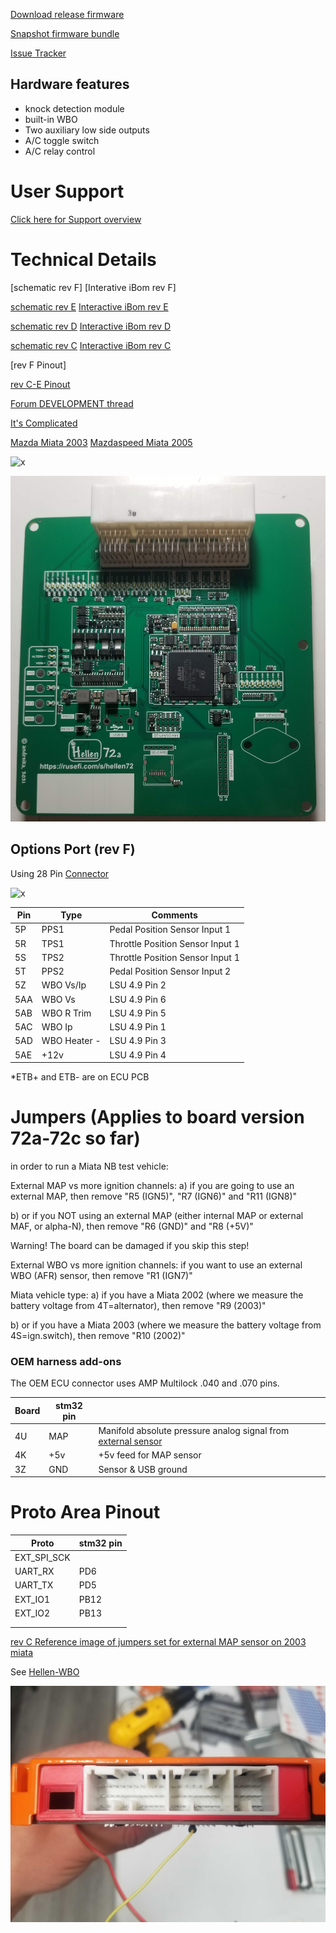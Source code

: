 [Download release firmware](https://github.com/rusefi/rusefi/releases/latest/download/rusefi_bundle_hellen72.zip)

[Snapshot firmware bundle](https://rusefi.com/build_server/rusefi_bundle_hellen72.zip)


[Issue Tracker](https://github.com/rusefi/hellen-NB2-issues)

## Hardware features

* knock detection module
* built-in WBO
* Two auxiliary low side outputs
* A/C toggle switch
* A/C relay control


# User Support

[Click here for Support overview](Support)



# Technical Details

[schematic rev F]
[Interative iBom rev F]

[schematic rev E](Hardware/Hellen/hellen72_NB2-e-schematic.pdf)
[Interactive iBom rev E](https://rusefi.com/docs/ibom/hellen72_NB2-e-ibom.html)

[schematic rev D](Hardware/Hellen/hellen72-d-schematic.pdf)
[Interactive iBom rev D](https://rusefi.com/docs/ibom/hellen72-d-ibom.html)

[schematic rev C](Hardware/Hellen/hellen72-c-schematic.pdf)
[Interactive iBom rev C](https://rusefi.com/docs/ibom/hellen72-c-ibom.html)

[rev F Pinout]

[rev C-E Pinout](https://rusefi.com/docs/pinouts/hellen/helen72/)

[Forum DEVELOPMENT thread](https://rusefi.com/forum/viewtopic.php?f=4&t=1947)






[It's Complicated](It's-complicated)


[Mazda Miata 2003](Mazda-Miata-2003) [Mazdaspeed Miata 2005](Mazdaspeed-Miata-2005)

![x](Hardware/Hellen/hellen72-c-as-received.jpg)

![x](Hardware/Hellen/hellen72a.jpg)


## Options Port (rev F)
Using 28 Pin [Connector](https://www.bmotorsports.com/shop/product_info.php/products_id/5655?osCsid=cs48b6aap1pgdvt9vgn1889sq0)

![x](https://user-images.githubusercontent.com/5051341/176225958-4747f49b-c707-49f7-b354-43b6f9bad201.png)

| Pin | Type | Comments |
|---|---|---|
| 5P | PPS1 | Pedal Position Sensor Input 1 |
| 5R | TPS1 | Throttle Position Sensor Input 1 |
| 5S | TPS2 | Throttle Position Sensor Input 1 |
| 5T | PPS2 | Pedal Position Sensor Input 2 |
| 5Z | WBO Vs/Ip | LSU 4.9 Pin 2 |
| 5AA | WBO Vs | LSU 4.9 Pin 6 |
| 5AB | WBO R Trim | LSU 4.9 Pin 5 |
| 5AC | WBO Ip | LSU 4.9 Pin 1 |
| 5AD | WBO Heater - | LSU 4.9 Pin 3 |
| 5AE | +12v | LSU 4.9 Pin 4 |

*ETB+ and ETB- are on ECU PCB 

# Jumpers (Applies to board version 72a-72c so far)
 in order to run a Miata NB test vehicle:

External MAP vs more ignition channels:
a) if you are going to use an external MAP, then remove "R5 (IGN5)", "R7 (IGN6)" and "R11 (IGN8)"

b) or if you NOT using an external MAP (either internal MAP or external MAF, or alpha-N), then remove "R6 (GND)" and "R8 (+5V)"

Warning! The board can be damaged if you skip this step!

External WBO vs more ignition channels:
if you want to use an external WBO (AFR) sensor, then remove "R1 (IGN7)"

Miata vehicle type:
a) if you have a Miata 2002 (where we measure the battery voltage from 4T=alternator), then remove "R9 (2003)"

b) or if you have a Miata 2003 (where we measure the battery voltage from 4S=ign.switch), then remove "R10 (2002)"

### OEM harness add-ons  
The OEM ECU connector uses AMP Multilock .040 and .070 pins. 

| Board   | stm32 pin  |   |
|-----|---|---|
| 4U  | MAP| Manifold absolute pressure analog signal from [external sensor](GM-map-sensor) | 
| 4K  | +5v | +5v feed for MAP sensor |
| 3Z | GND | Sensor & USB ground | 


# Proto Area Pinout

|Proto   | stm32 pin  | 
|-----|---|
| EXT_SPI_SCK    |   |
| UART_RX    | PD6  |
| UART_TX    | PD5  |
| EXT_IO1    | PB12  |
| EXT_IO2    |  PB13 |
|     |   |
|     |   |



[rev C Reference image of jumpers set for external MAP sensor on 2003 miata](https://rusefi.com/forum/download/file.php?id=7570)

See [Hellen-WBO](Hellen-WBO)

![x](Hardware/Hellen/hellen72-c-connector-cover.jpg)
